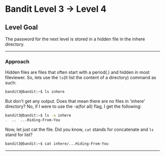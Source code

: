 # Bandit Level 3 → Level 4
## Level Goal
The password for the next level is stored in a hidden file in the inhere directory.
***
### Approach
Hidden files are files that often start with a period(.) and hidden in most fileviewer. So, lets use the `ls`(it list the content of a directory) command as such:
```bash
bandit3@bandit:~$ ls inhere
```
But don't get any output. Does that mean there are no files in 'inhere' directory?
No, if I were to use the -a(for all) flag, I get the following:
```bash
bandit3@bandit:~$ ls -a inhere
.  ..  ...Hiding-From-You
```
Now, let just cat the file. Did you know, `cat` stands for concatenate and `ls` stand for list?
```bash
bandit3@bandit:~$ cat inhere/...Hiding-From-You
```
***

